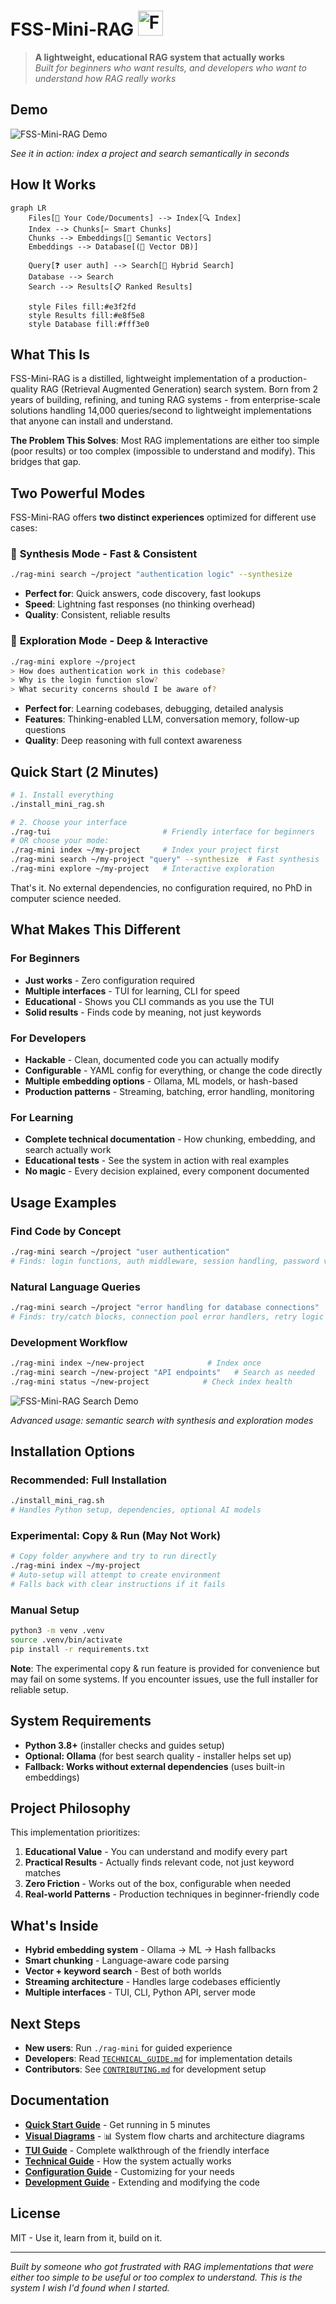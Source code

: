 # FSS-Mini-RAG <img src="assets/Fss_Mini_Rag.png" alt="FSS-Mini-RAG Logo" width="40" height="40">

> **A lightweight, educational RAG system that actually works**  
> *Built for beginners who want results, and developers who want to understand how RAG really works*

## Demo

![FSS-Mini-RAG Demo](recordings/fss-mini-rag-demo-20250812_161410.gif)

*See it in action: index a project and search semantically in seconds*

## How It Works

```mermaid
graph LR
    Files[📁 Your Code/Documents] --> Index[🔍 Index]
    Index --> Chunks[✂️ Smart Chunks]
    Chunks --> Embeddings[🧠 Semantic Vectors]
    Embeddings --> Database[(💾 Vector DB)]
    
    Query[❓ user auth] --> Search[🎯 Hybrid Search]
    Database --> Search
    Search --> Results[📋 Ranked Results]
    
    style Files fill:#e3f2fd
    style Results fill:#e8f5e8
    style Database fill:#fff3e0
```

## What This Is

FSS-Mini-RAG is a distilled, lightweight implementation of a production-quality RAG (Retrieval Augmented Generation) search system. Born from 2 years of building, refining, and tuning RAG systems - from enterprise-scale solutions handling 14,000 queries/second to lightweight implementations that anyone can install and understand.

**The Problem This Solves**: Most RAG implementations are either too simple (poor results) or too complex (impossible to understand and modify). This bridges that gap.

## Two Powerful Modes

FSS-Mini-RAG offers **two distinct experiences** optimized for different use cases:

### 🚀 **Synthesis Mode** - Fast & Consistent
```bash
./rag-mini search ~/project "authentication logic" --synthesize
```
- **Perfect for**: Quick answers, code discovery, fast lookups
- **Speed**: Lightning fast responses (no thinking overhead)
- **Quality**: Consistent, reliable results

### 🧠 **Exploration Mode** - Deep & Interactive  
```bash
./rag-mini explore ~/project
> How does authentication work in this codebase?
> Why is the login function slow?
> What security concerns should I be aware of?
```
- **Perfect for**: Learning codebases, debugging, detailed analysis
- **Features**: Thinking-enabled LLM, conversation memory, follow-up questions
- **Quality**: Deep reasoning with full context awareness

## Quick Start (2 Minutes)

```bash
# 1. Install everything
./install_mini_rag.sh

# 2. Choose your interface
./rag-tui                         # Friendly interface for beginners
# OR choose your mode:
./rag-mini index ~/my-project     # Index your project first
./rag-mini search ~/my-project "query" --synthesize  # Fast synthesis
./rag-mini explore ~/my-project   # Interactive exploration
```

That's it. No external dependencies, no configuration required, no PhD in computer science needed.

## What Makes This Different

### For Beginners
- **Just works** - Zero configuration required
- **Multiple interfaces** - TUI for learning, CLI for speed
- **Educational** - Shows you CLI commands as you use the TUI
- **Solid results** - Finds code by meaning, not just keywords

### For Developers
- **Hackable** - Clean, documented code you can actually modify
- **Configurable** - YAML config for everything, or change the code directly
- **Multiple embedding options** - Ollama, ML models, or hash-based
- **Production patterns** - Streaming, batching, error handling, monitoring

### For Learning
- **Complete technical documentation** - How chunking, embedding, and search actually work
- **Educational tests** - See the system in action with real examples
- **No magic** - Every decision explained, every component documented

## Usage Examples

### Find Code by Concept
```bash
./rag-mini search ~/project "user authentication"
# Finds: login functions, auth middleware, session handling, password validation
```

### Natural Language Queries  
```bash
./rag-mini search ~/project "error handling for database connections"
# Finds: try/catch blocks, connection pool error handlers, retry logic
```

### Development Workflow
```bash
./rag-mini index ~/new-project              # Index once
./rag-mini search ~/new-project "API endpoints"   # Search as needed
./rag-mini status ~/new-project            # Check index health
```

![FSS-Mini-RAG Search Demo](recordings/fss-mini-rag-demo-20250812_160725.gif)

*Advanced usage: semantic search with synthesis and exploration modes*

## Installation Options

### Recommended: Full Installation
```bash
./install_mini_rag.sh
# Handles Python setup, dependencies, optional AI models
```

### Experimental: Copy & Run (May Not Work)
```bash
# Copy folder anywhere and try to run directly
./rag-mini index ~/my-project
# Auto-setup will attempt to create environment
# Falls back with clear instructions if it fails
```

### Manual Setup
```bash
python3 -m venv .venv
source .venv/bin/activate
pip install -r requirements.txt
```

**Note**: The experimental copy & run feature is provided for convenience but may fail on some systems. If you encounter issues, use the full installer for reliable setup.

## System Requirements

- **Python 3.8+** (installer checks and guides setup)
- **Optional: Ollama** (for best search quality - installer helps set up)
- **Fallback: Works without external dependencies** (uses built-in embeddings)

## Project Philosophy

This implementation prioritizes:

1. **Educational Value** - You can understand and modify every part
2. **Practical Results** - Actually finds relevant code, not just keyword matches  
3. **Zero Friction** - Works out of the box, configurable when needed
4. **Real-world Patterns** - Production techniques in beginner-friendly code

## What's Inside

- **Hybrid embedding system** - Ollama → ML → Hash fallbacks
- **Smart chunking** - Language-aware code parsing 
- **Vector + keyword search** - Best of both worlds
- **Streaming architecture** - Handles large codebases efficiently
- **Multiple interfaces** - TUI, CLI, Python API, server mode

## Next Steps

- **New users**: Run `./rag-mini` for guided experience
- **Developers**: Read [`TECHNICAL_GUIDE.md`](docs/TECHNICAL_GUIDE.md) for implementation details
- **Contributors**: See [`CONTRIBUTING.md`](CONTRIBUTING.md) for development setup

## Documentation

- **[Quick Start Guide](docs/QUICK_START.md)** - Get running in 5 minutes
- **[Visual Diagrams](docs/DIAGRAMS.md)** - 📊 System flow charts and architecture diagrams
- **[TUI Guide](docs/TUI_GUIDE.md)** - Complete walkthrough of the friendly interface  
- **[Technical Guide](docs/TECHNICAL_GUIDE.md)** - How the system actually works
- **[Configuration Guide](docs/CONFIGURATION.md)** - Customizing for your needs
- **[Development Guide](docs/DEVELOPMENT.md)** - Extending and modifying the code

## License

MIT - Use it, learn from it, build on it.

---

*Built by someone who got frustrated with RAG implementations that were either too simple to be useful or too complex to understand. This is the system I wish I'd found when I started.*